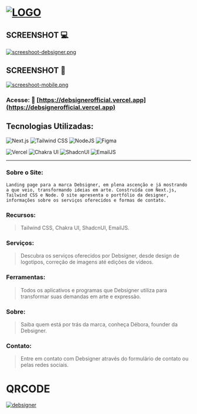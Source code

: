 
# [![LOGO](https://i.postimg.cc/9FBSpBK5/LOGO-GRANDE2.png)](https://postimg.cc/VddDsXzD)

## SCREENSHOT 💻
[![screeshoot-debsigner.png](https://i.postimg.cc/x8fDPF07/screeshoot-debsigner.png)](https://postimg.cc/5YRR4gQq)

## SCREENSHOT 📱
[![screeshoot-mobile.png](https://i.postimg.cc/Pf90JxD9/screeshoot-mobile.png)](https://postimg.cc/V59KHzDW)

### Acesse: 🔗 [https://debsignerofficial.vercel.app](https://debsignerofficial.vercel.app)

## Tecnologias Utilizadas:
![Next.js](https://img.shields.io/badge/Next.js-000000?style=for-the-badge&logo=next.js&logoColor=white)
![Tailwind CSS](https://img.shields.io/badge/Tailwind_CSS-38B2AC?style=for-the-badge&logo=tailwind-css&logoColor=white)
![NodeJS](https://img.shields.io/badge/Node.js-43853D?style=for-the-badge&logo=node.js&logoColor=white)
![Figma](https://img.shields.io/badge/Figma-F24E1E?style=for-the-badge&logo=figma&logoColor=white)
 
![Vercel](https://img.shields.io/badge/Vercel-000000?style=for-the-badge&logo=vercel&logoColor=white)
![Chakra UI](https://img.shields.io/badge/Chakra_UI-319795?style=for-the-badge&logo=chakra-ui&logoColor=white)
![ShadcnUI](https://img.shields.io/badge/ShadcnUI-000000?style=for-the-badge&logo=react&logoColor=white)
![EmailJS](https://img.shields.io/badge/EmailJS-465EFB?style=for-the-badge&logo=gmail&logoColor=white)

---

### Sobre o Site:
```
Landing page para a marca Debsigner, em plena ascenção e já mostrando a que veio, transformando ideias em arte. Construída com Next.js, Tailwind CSS e Node. O site apresenta o portfólio da designer, informações sobre os serviços oferecidos e formas de contato.
```

### Recursos:
> Tailwind CSS, Chakra UI, ShadcnUI, EmailJS.
### Serviços: 
> Descubra os serviços oferecidos por Debsigner, desde design de logotipos, correção de imagens até edições de vídeos.
### Ferramentas:
> Todos os aplicativos e programas que Debsigner utiliza para transformar suas demandas em arte e expressão.
### Sobre:
> Saiba quem está por trás da marca, conheça Débora, founder da Debsigner. 
### Contato:
> Entre em contato com Debsigner através do formulário de contato ou pelas redes sociais.

# QRCODE
[![debsigner](https://i.postimg.cc/nhg6jhNC/qrcode-git-readme-empty.png)](https://postimg.cc/NK8NZBsc)